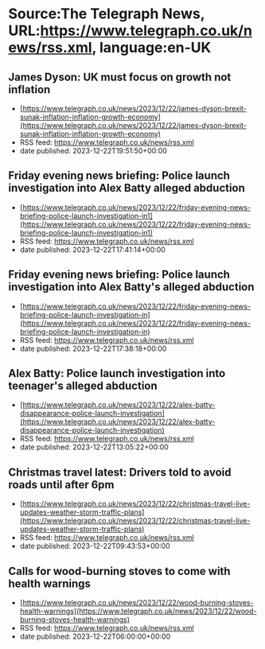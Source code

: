 # Source:The Telegraph News, URL:https://www.telegraph.co.uk/news/rss.xml, language:en-UK

## James Dyson: UK must focus on growth not inflation
 - [https://www.telegraph.co.uk/news/2023/12/22/james-dyson-brexit-sunak-inflation-inflation-growth-economy](https://www.telegraph.co.uk/news/2023/12/22/james-dyson-brexit-sunak-inflation-inflation-growth-economy)
 - RSS feed: https://www.telegraph.co.uk/news/rss.xml
 - date published: 2023-12-22T19:51:50+00:00



## Friday evening news briefing: Police launch investigation into Alex Batty alleged abduction
 - [https://www.telegraph.co.uk/news/2023/12/22/friday-evening-news-briefing-police-launch-investigation-in1](https://www.telegraph.co.uk/news/2023/12/22/friday-evening-news-briefing-police-launch-investigation-in1)
 - RSS feed: https://www.telegraph.co.uk/news/rss.xml
 - date published: 2023-12-22T17:41:14+00:00



## Friday evening news briefing: Police launch investigation into Alex Batty's alleged abduction
 - [https://www.telegraph.co.uk/news/2023/12/22/friday-evening-news-briefing-police-launch-investigation-in](https://www.telegraph.co.uk/news/2023/12/22/friday-evening-news-briefing-police-launch-investigation-in)
 - RSS feed: https://www.telegraph.co.uk/news/rss.xml
 - date published: 2023-12-22T17:38:18+00:00



## Alex Batty: Police launch investigation into teenager's alleged abduction
 - [https://www.telegraph.co.uk/news/2023/12/22/alex-batty-disappearance-police-launch-investigation](https://www.telegraph.co.uk/news/2023/12/22/alex-batty-disappearance-police-launch-investigation)
 - RSS feed: https://www.telegraph.co.uk/news/rss.xml
 - date published: 2023-12-22T13:05:22+00:00



## Christmas travel latest: Drivers told to avoid roads until after 6pm
 - [https://www.telegraph.co.uk/news/2023/12/22/christmas-travel-live-updates-weather-storm-traffic-plans](https://www.telegraph.co.uk/news/2023/12/22/christmas-travel-live-updates-weather-storm-traffic-plans)
 - RSS feed: https://www.telegraph.co.uk/news/rss.xml
 - date published: 2023-12-22T09:43:53+00:00



## Calls for wood-burning stoves to come with health warnings
 - [https://www.telegraph.co.uk/news/2023/12/22/wood-burning-stoves-health-warnings](https://www.telegraph.co.uk/news/2023/12/22/wood-burning-stoves-health-warnings)
 - RSS feed: https://www.telegraph.co.uk/news/rss.xml
 - date published: 2023-12-22T06:00:00+00:00




